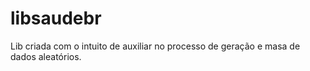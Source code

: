 # libsaudebr
Lib criada com o intuito de auxiliar no processo de geração e masa de dados aleatórios.
